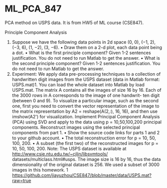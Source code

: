 # ML_PCA_847
PCA method on USPS data. It is from HW5 of ML course (CSE847).


Principle Component Analysis
1. Suppose we have the following data points in 2d space (0, 0), (−1, 2), (−3, 6), (1, −2), (3, −6).
• Draw them on a 2-d plot, each data point being a dot.
• What is the first principle component? Given 1-2 sentences justification. You do not need to run Matlab to get the answer.
• What is the second principle component? Given 1-2 sentences justification. You do not need to run Matlab to get the answer.
2. Experiment: We apply data pre-processing techniques to a collection of handwritten digit images from the USPS dataset (data in Matlab format: USPS.mat)1. You can load the whole dataset into Matlab by load USPS.mat. The matrix A contains all the images of size 16 by 16. Each of the 3000 rows in A corresponds to the image of one handwrit- ten digit (between 0 and 9). To visualize a particular image, such as the second one, first you need to convert the vector representation of the image to the matrix representation by A2 = reshape(A(2,:), 16, 16), and then use imshow(A2') for visualization.
Implement Principal Component Analysis (PCA) using SVD and apply to the data using p = 10,50,100,200 principal components. Reconstruct images using the selected principal components from part 1.
• Show the source code links for parts 1 and 2 to your github account.
• The total reconstruction error for p = 10, 50, 100, 200.
• A subset (the first two) of the reconstructed images for p = 10, 50, 100, 200.
Note: The USPS dataset is available at http://www.csie.ntu.edu.tw/~cjlin/libsvmtools/ datasets/multiclass.html#usps. The image size is 16 by 16, thus the data dimensionality of the original dataset is 256. We used a subset of 3000 images in this homework.
1 https://github.com/jiayuzhou/CSE847/blob/master/data/USPS.mat?raw=true

